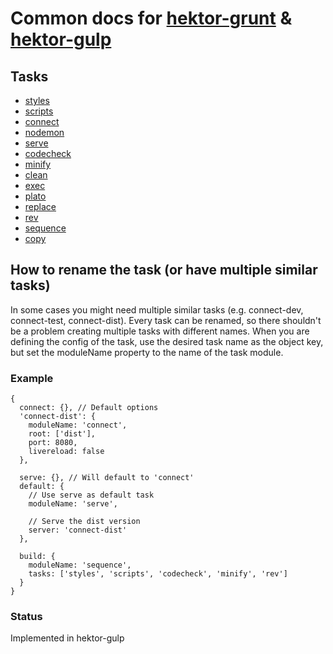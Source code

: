 # Common docs for [hektor-grunt](https://github.com/infinumjs/hektor-grunt) &amp; [hektor-gulp](https://github.com/infinumjs/hektor-gulp)

## Tasks
* [styles](tasks/styles.md)
* [scripts](tasks/scripts.md)
* [connect](tasks/connect.md)
* [nodemon](tasks/nodemon.md)
* [serve](tasks/serve.md)
* [codecheck](tasks/codecheck.md)
* [minify](tasks/minify.md)
* [clean](tasks/clean.md)
* [exec](tasks/exec.md)
* [plato](tasks/plato.md)
* [replace](tasks/replace.md)
* [rev](tasks/rev.md)
* [sequence](tasks/sequence.md)
* [copy](tasks/copy.md)

## How to rename the task (or have multiple similar tasks)
In some cases you might need multiple similar tasks (e.g. connect-dev, connect-test, connect-dist).
Every task can be renamed, so there shouldn't be a problem creating multiple tasks with different names.
When you are defining the config of the task, use the desired task name as the object key, but set the moduleName property to the name of the task module.

### Example

    {
      connect: {}, // Default options
      'connect-dist': {
        moduleName: 'connect',
        root: ['dist'],
        port: 8080,
        livereload: false
      },

      serve: {}, // Will default to 'connect'
      default: {
        // Use serve as default task
        moduleName: 'serve',

        // Serve the dist version
        server: 'connect-dist'
      },

      build: {
        moduleName: 'sequence',
        tasks: ['styles', 'scripts', 'codecheck', 'minify', 'rev']
      }
    }


### Status

Implemented in hektor-gulp
